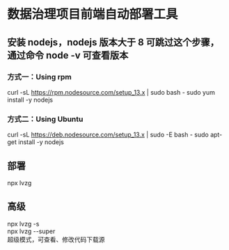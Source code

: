 # 数据治理项目前端自动部署工具

## 安装 nodejs，nodejs 版本大于 8 可跳过这个步骤，通过命令 node -v 可查看版本

### 方式一：Using rpm

curl -sL https://rpm.nodesource.com/setup_13.x | sudo bash - sudo yum install -y nodejs

### 方式二：Using Ubuntu

curl -sL https://deb.nodesource.com/setup_13.x | sudo -E bash - sudo apt-get install -y nodejs

## 部署

npx lvzg

## 高级

npx lvzg -s  
npx lvzg --super  
超级模式，可查看、修改代码下载源
